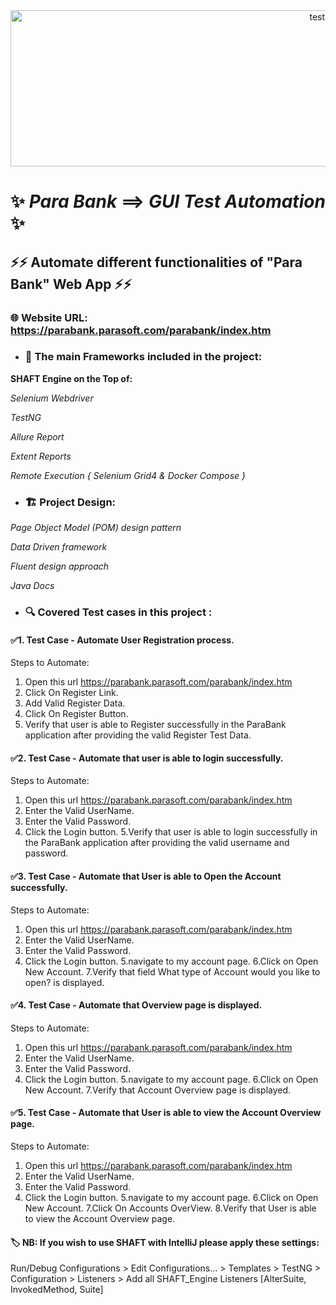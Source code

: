 <div align="center">
 <img  src="https://user-images.githubusercontent.com/68038931/147390936-c6228337-9787-4aab-b5d6-826bc8e4e4a3.gif" alt="test-light" width="1000" height="250" />
 </div>
 
# ✨ *Para Bank* ==> *GUI* *Test Automation* ✨


## ⚡️⚡️ Automate different functionalities of "Para Bank" Web App ⚡️⚡️
### 🌐 Website URL: https://parabank.parasoft.com/parabank/index.htm
 
- ### 📝 The main Frameworks included in the project:
 **SHAFT Engine on the Top of:**

 *Selenium Webdriver*
 
 *TestNG*
 
 *Allure Report*
 
 *Extent Reports*
 
 *Remote Execution { Selenium Grid4 & Docker Compose }*
 
-  ### 🏗️ Project Design:
 *Page Object Model (POM) design pattern*
 
 *Data Driven framework*
 
 *Fluent design approach*
 
 *Java Docs*
 
 - ### 🔍️ Covered Test cases in this project :
#### ✅1. Test Case - Automate User Registration process.
 Steps to Automate:
1. Open this url  https://parabank.parasoft.com/parabank/index.htm
2. Click On Register Link.
3. Add Valid Register Data.
4. Click On Register Button.
5. Verify that user is able to Register successfully in the ParaBank application after providing the valid Register Test Data.

#### ✅2. Test Case - Automate that user is able to login successfully.
 Steps to Automate:
1. Open this url  https://parabank.parasoft.com/parabank/index.htm
2. Enter the Valid UserName.
3. Enter the Valid Password.
4. Click the Login button.
5.Verify that user is able to login successfully in the ParaBank application after providing the valid username and password.

#### ✅3. Test Case - Automate that User is able to Open the Account successfully.
 Steps to Automate:
1. Open this url  https://parabank.parasoft.com/parabank/index.htm
2. Enter the Valid UserName.
3. Enter the Valid Password.
4. Click the Login button.
5.navigate to my account page.
6.Click on Open New Account.
7.Verify that field What type of Account would you like to open? is displayed.

#### ✅4. Test Case - Automate that Overview page is displayed.
 Steps to Automate:
1. Open this url  https://parabank.parasoft.com/parabank/index.htm
2. Enter the Valid UserName.
3. Enter the Valid Password.
4. Click the Login button.
5.navigate to my account page.
6.Click on Open New Account.
7.Verify that Account Overview page is displayed.

#### ✅5. Test Case - Automate that User is able to view the Account Overview page.
 Steps to Automate:
1. Open this url  https://parabank.parasoft.com/parabank/index.htm
2. Enter the Valid UserName.
3. Enter the Valid Password.
4. Click the Login button.
5.navigate to my account page.
6.Click on Open New Account.
7.Click On Accounts OverView.
8.Verify that User is able to view the Account Overview page.


#### 🏷️ NB: If you wish to use SHAFT with IntelliJ please apply these settings:
Run/Debug Configurations > Edit Configurations... > Templates > TestNG > Configuration > Listeners > Add all SHAFT_Engine Listeners [AlterSuite, InvokedMethod, Suite]
 
 


